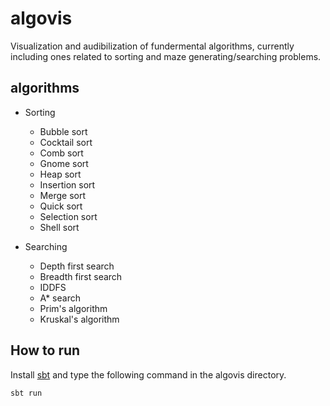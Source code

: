 # algovis
Visualization and audibilization of fundermental algorithms, currently including ones related to sorting and maze generating/searching problems.

## algorithms

* Sorting
    - Bubble sort
    - Cocktail sort
    - Comb sort
    - Gnome sort
    - Heap sort
    - Insertion sort
    - Merge sort
    - Quick sort
    - Selection sort
    - Shell sort

* Searching
    - Depth first search
    - Breadth first search
    - IDDFS
    - A* search
    - Prim's algorithm
    - Kruskal's algorithm

## How to run
Install [sbt](http://www.scala-sbt.org/) and type the following command in the algovis directory.

```
sbt run
```
